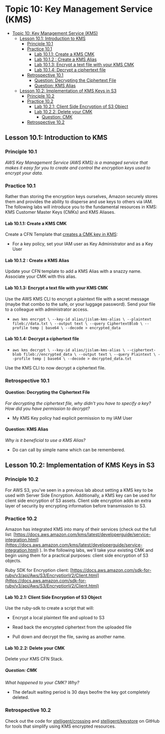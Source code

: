 # Topic 10: Key Management Service (KMS)

<!-- TOC -->

- [Topic 10: Key Management Service (KMS)](#topic-10-key-management-service-kms)
  - [Lesson 10.1: Introduction to KMS](#lesson-101-introduction-to-kms)
    - [Principle 10.1](#principle-101)
    - [Practice 10.1](#practice-101)
      - [Lab 10.1.1: Create a KMS CMK](#lab-1011-create-a-kms-cmk)
      - [Lab 10.1.2 : Create a KMS Alias](#lab-1012--create-a-kms-alias)
      - [Lab 10.1.3: Encrypt a text file with your KMS CMK](#lab-1013-encrypt-a-text-file-with-your-kms-cmk)
      - [Lab 10.1.4: Decrypt a ciphertext file](#lab-1014-decrypt-a-ciphertext-file)
    - [Retrospective 10.1](#retrospective-101)
      - [Question: Decrypting the Ciphertext File](#question-decrypting-the-ciphertext-file)
      - [Question: KMS Alias](#question-kms-alias)
  - [Lesson 10.2: Implementation of KMS Keys in S3](#lesson-102-implementation-of-kms-keys-in-s3)
    - [Principle 10.2](#principle-102)
    - [Practice 10.2](#practice-102)
      - [Lab 10.2.1: Client Side Encryption of S3 Object](#lab-1021-client-side-encryption-of-s3-object)
      - [Lab 10.2.2: Delete your CMK](#lab-1022-delete-your-cmk)
        - [Question: CMK](#question-cmk)
    - [Retrospective 10.2](#retrospective-102)

<!-- /TOC -->

## Lesson 10.1: Introduction to KMS

### Principle 10.1

*AWS Key Management Service (AWS KMS) is a managed service that makes it
easy for you to create and control the encryption keys used to encrypt
your data.*

### Practice 10.1

Rather than storing the encryption keys ourselves, Amazon securely
stores them and provides the ability to disperse and use keys to others
via IAM. The following labs will introduce you to the fundamental resources in
KMS: KMS Customer Master Keys (CMKs) and KMS Aliases.

#### Lab 10.1.1: Create a KMS CMK

Create a CFN Template that
[creates a CMK key in KMS](https://docs.aws.amazon.com/AWSCloudFormation/latest/UserGuide/aws-resource-kms-key.html):

- For a key policy, set your IAM user as Key Administrator and as a Key User

#### Lab 10.1.2 : Create a KMS Alias

Update your CFN template to add a KMS Alias with a snazzy name.
Associate your CMK with this alias.

#### Lab 10.1.3: Encrypt a text file with your KMS CMK

Use the AWS KMS CLI to encrypt a plaintext file with a secret message
(maybe that combo to the safe, or your luggage password). Send your file
to a colleague with administrator access.
- `aws kms encrypt \
  --key-id alias/jislam-kms-alias \
  --plaintext fileb://data.txt \
  --output text \
  --query CiphertextBlob \
  --profile temp | base64 \
  --decode > encrypted_data`

#### Lab 10.1.4: Decrypt a ciphertext file
- `aws kms decrypt \
  --key-id alias/jislam-kms-alias \
  --ciphertext-blob fileb://encrypted_data \
  --output text \
  --query Plaintext \
  --profile temp | base64 \
  --decode > decrypted_data.txt`

Use the KMS CLI to now decrypt a ciphertext file.

### Retrospective 10.1

#### Question: Decrypting the Ciphertext File

_For decrypting the ciphertext file, why didn't you have to specify a key? How
did you have permission to decrypt?_

- My KMS Key policy had explicit permission to my IAM User

#### Question: KMS Alias

_Why is it beneficial to use a KMS Alias?_
- Do can call by simple name which can be remembered. 

## Lesson 10.2: Implementation of KMS Keys in S3

### Principle 10.2

For AWS S3, you've seen in a previous lab about setting a KMS key to be
used with Server Side Encryption. Additionally, a KMS key can be used
for client side encryption of S3 assets. Client side encryption adds an
extra layer of security by encrypting information before transmission to
S3.

### Practice 10.2

Amazon has integrated KMS into many of their services (check out the
full list:
[https://docs.aws.amazon.com/kms/latest/developerguide/service-integration.html](https://docs.aws.amazon.com/kms/latest/developerguide/service-integration.html)
). In the following labs, we'll take your existing CMK and begin using
them for a practical purposes: client side encryption of S3 objects.

Ruby SDK for Encryption client:
[https://docs.aws.amazon.com/sdk-for-ruby/v3/api/Aws/S3/EncryptionV2/Client.html](https://docs.aws.amazon.com/sdk-for-ruby/v3/api/Aws/S3/EncryptionV2/Client.html)

#### Lab 10.2.1: Client Side Encryption of S3 Object

Use the ruby-sdk to create a script that will:

- Encrypt a local plaintext file and upload to S3

- Read back the encrypted ciphertext from the uploaded file

- Pull down and decrypt the file, saving as another name.

#### Lab 10.2.2: Delete your CMK

Delete your KMS CFN Stack.

##### Question: CMK

_What happened to your CMK? Why?_
- The default waiting period is 30 days beofre the key got completely deleted.
### Retrospective 10.2

Check out the code for [stelligent/crossing](https://github.com/stelligent/crossing)
and [stelligent/keystore](https://github.com/stelligent/keystore)
on GitHub for tools that simplify using KMS encrypted resources.
